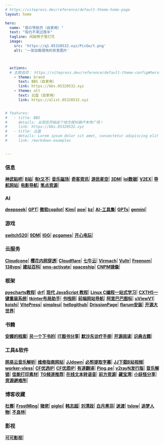 ```yaml
---
# https://vitepress.dev/reference/default-theme-home-page
layout: home

hero:
  name: "易の导航页（自家用）"
  text: "有约不来过夜半"
  tagline: 闲敲棋子落灯花
  image: 
    src: 'https://q1.05320532.xyz/PicGo/t.png'
    alt: '一张加载很快的背景图片'



  actions:
  # 主题选项： https://vitepress.dev/reference/default-theme-config#hero
    - theme: brand
      text: BBS（自家用）
      link: https://bbs.05320532.xyz
    - theme: alt
      text: 云盘（自家用）
      link: https://alist.05320532.xyz


# features:
#   - title: BBS
#     details: 从现在开始这个地方就叫做卢本伟广场！
#     link: https://bbs.05320532.xyz
#   - title: 云盘
#     details: Lorem ipsum dolor sit amet, consectetur adipiscing elit
#     link: /markdown-examples

 
---
```





### 信息
**[神武贴吧](https://tieba.baidu.com/f?kw=%E7%A5%9E%E6%AD%A6%E9%80%8D%E9%81%A5%E5%A4%96%E4%BC%A0&ie=utf-8)**|
**[B站](https://t.bilibili.com/)**|
**[有t又不](https://www.youtube.com/)**|
**[音乐磁场](https://www.hifini.com/)**|
**[奇客资讯](https://www.solidot.org/)**|
**[游民星空](https://www.gamersky.com/)**|
**[3DM](https://bbs.3dmgame.com/)**|
**[lol数据](https://101.qq.com/#/hero-rank-fight)**|
**[V2EX](https://www.v2ex.com/)**|
**[导航网站](https://item.ink/)**|
**[电影导航](https://www.f7s.net/)**|
**[笔点资源](https://www.bidianer.com/)**|




### AI
**[deepseek](https://chat.deepseek.com/)**|
**[GPT](https://chatgpt.com/)**|
**[微软copilot](https://copilot.microsoft.com/)**|
**[Kimi](https://kimi.moonshot.cn/)**|
**[poe](https://poe.com/)**|
**[bz](https://chat.gpt.bz/)**|
**[AI-工具集](https://ai-bot.cn/)**|
**[GPTs](https://chat.openai-now.com/zh)**|
**[gemini](https://gemini.google.com/app)**|


### 游戏
**[switch520](https://www.gamer520.com/)**|
**[9DM](http://www.9dmsgame.net/)**|
**[IGG](https://igg-games.com/)**|
**[pcgames](https://pcgamestorrents.com/)**|
**[开心电玩](https://www.kxdw.com/games/)**|


### 云服务
**[Cloudcone](https://app.cloudcone.com/?ref=5264)**|
**[樱花内网穿透](https://www.natfrp.com/)**|
**[Cloudflare](https://dash.cloudflare.com/)**|
**[七牛云](https://portal.qiniu.com/home)**|
**[Virmach](https://billing.virmach.com/)**|
**[Vultr](https://www.vultr.com/?ref=7577665)**|
**[Freenom](https://www.freenom.com/zu/index.html?lang=zu)**|
**[138vps](https://www.138vps.com/)**|
**[建站百科](https://www.jzbk.net/)**|
**[sms-activate](https://sms-activate.org/cn)**|
**[spaceship](https://www.spaceship.com/)**|
**[CNPM镜像](https://registry.npmmirror.com/binary.html)**|

### 框架
**[pyecharts教程](https://www.heywhale.com/mw/project/5eb7958f366f4d002d783d4a)**|
**[drf](https://www.django-rest-framework.org/)**|
**[现代 JavaScript 教程](https://zh.javascript.info/)**|
**[Linux C编程一站式学习](https://akaedu.github.io/book/index.html)**|
**[CXTH5一键重装系统](https://www.cxthhhhh.com/network-reinstall-system-modify)**|
**[tkinter布局助手](https://www.pytk.net/)**|
**[书栈网](https://www.bookstack.cn/)**|
**[前端网站导航](https://www.fly63.com/nav)**|
**[阿里巴巴图标](https://www.iconfont.cn/)**|
**[uViewV1](https://v1.uviewui.com/)**|
**[koishi](https://koishi.chat/zh-CN/)**|
**[VitePress](https://vitepress.vuejs.org/)**|
**[simpleui](https://newpanjing.github.io/simpleui_docs/)**|
**[hellogithub](https://hellogithub.com/)**|
**[DrissionPage](https://drissionpage.cn/)**|
**[flarum安装](https://discuss.flarum.org.cn/d/2195)**|
**[开源大世界](https://kydsj.vip/doku.php?id=wiki:%E7%BD%91%E7%AB%99%E7%9B%AE%E5%BD%95)**|


### 书籍
**[安娜的档案](https://zh.annas-archive.org/)**|
**[另一个下书的](https://bk.hallowlib.org/)**|
**[IT图书分享](https://itbox.cc/)**|
**[默沙东诊疗手册](https://www.msdmanuals.cn/)**|
**[开源阅读](https://gedoor.github.io/)**|
**[识典古籍](https://www.shidianguji.com/)**|

### 工具&软件
**[网易云音乐解析](https://api.toubiec.cn/wyapi.html)**|
**[维修指南网站](https://zh.ifixit.com/)**|
**[JJdown](http://client.jijidown.com/)**|
**[必剪提取字幕](https://tool.05320532.xyz/bijian/)**|
**[JJ下载B站视频](https://www.jijidown.com/)**|
**[worker-vless](https://github.com/zizifn/edgetunnel/blob/main/src/worker-vless.js)**|
**[CF优选IP](http://ip.flares.cloud/)**|
**[CF优质IP](https://stock.hostmonit.com/CloudFlareYes)**|
**[有道翻译](https://fanyi.youdao.com/)**|
**[Ping.pe](https://ping.pe/)**|
**[v2rayN发行版](https://github.com/2dust/v2rayN/releases)**|
**[音乐解锁](https://demo.unlock-music.dev/)**|
**[佳能打印素材](https://creativepark.canon/sc/index.html)**|
**[TG频道推荐](https://rectg.com/)**|
**[在线文本转语音](https://www.text-to-speech.cn/)**|
**[前方资源](https://qianfangzy.com/)**|
**[藏宝湾](https://www.iopq.net/)**|
**[小妖怪分享](https://www.xyg688.com/)**|
**[资源避难所](https://www.flysheep6.com/)**|



### 博客收藏
**[杜赛](https://www.dusaiphoto.com/)**|
**[FrostMing](https://frostming.com/)**|
**[猪佬](https://aber.sh/)**|
**[piglei](https://www.piglei.com/)**|
**[韩志超](https://www.cnblogs.com/superhin/)**|
**[刘清政](https://www.cnblogs.com/liuqingzheng/)**|
**[白月黑羽](https://www.byhy.net/)**|
**[迷渡](https://justjavac.com/)**|
**[tslow](https://tslow.cn/)**|
**[追梦人物](https://www.zmrenwu.com/)**|
**[不良林](https://bulianglin.com/)**|



### 影视
**[可可影视](https://www.keke6.app/)**|